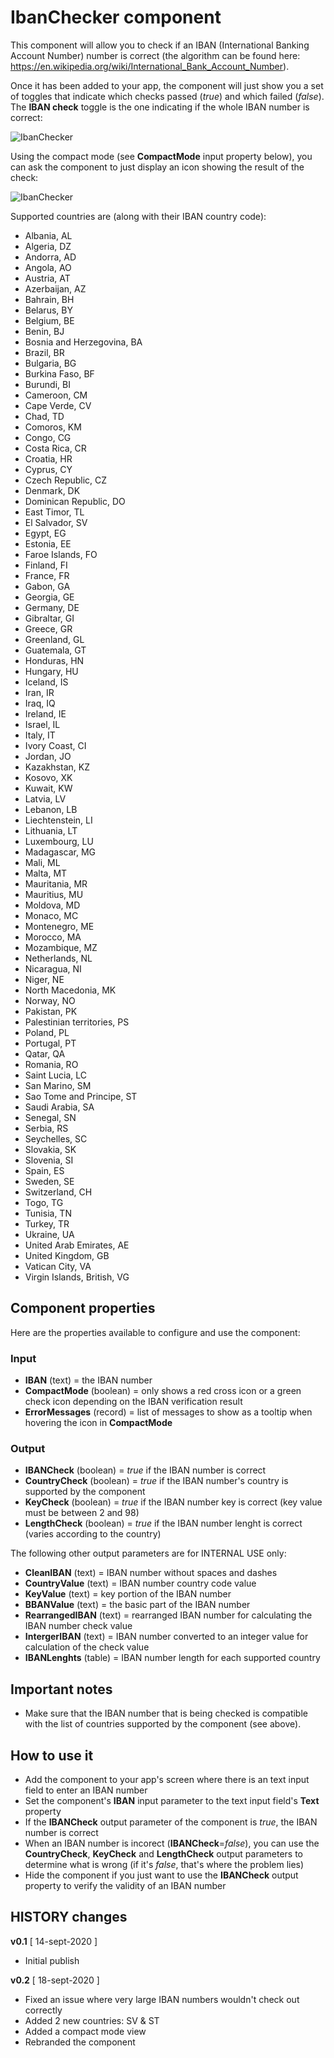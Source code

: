 # IbanChecker component
This component will allow you to check if an IBAN (International Banking Account Number) number is correct (the algorithm can be found here: https://en.wikipedia.org/wiki/International_Bank_Account_Number).

Once it has been added to your app, the component will just show you a set of toggles that indicate which checks passed (*true*) and which failed (*false*). The **IBAN check** toggle is the one indicating if the whole IBAN number is correct:

![IbanChecker](images/IbanChecker.png)

Using the compact mode (see **CompactMode** input property below), you can ask the component to just display an icon showing the result of the check:

![IbanChecker](images/CompactMode.png)

Supported countries are (along with their IBAN country code):
- Albania, AL
- Algeria, DZ
- Andorra, AD
- Angola, AO
- Austria, AT
- Azerbaijan, AZ
- Bahrain, BH
- Belarus, BY
- Belgium, BE
- Benin, BJ
- Bosnia and Herzegovina, BA
- Brazil, BR
- Bulgaria, BG
- Burkina Faso, BF
- Burundi, BI
- Cameroon, CM
- Cape Verde, CV
- Chad, TD
- Comoros, KM
- Congo, CG
- Costa Rica, CR
- Croatia, HR
- Cyprus, CY
- Czech Republic, CZ
- Denmark, DK
- Dominican Republic, DO
- East Timor, TL
- El Salvador, SV
- Egypt, EG
- Estonia, EE
- Faroe Islands, FO
- Finland, FI
- France, FR
- Gabon, GA
- Georgia, GE
- Germany, DE
- Gibraltar, GI
- Greece, GR
- Greenland, GL
- Guatemala, GT
- Honduras, HN
- Hungary, HU
- Iceland, IS
- Iran, IR
- Iraq, IQ
- Ireland, IE
- Israel, IL
- Italy, IT
- Ivory Coast, CI
- Jordan, JO
- Kazakhstan, KZ
- Kosovo, XK
- Kuwait, KW
- Latvia, LV
- Lebanon, LB
- Liechtenstein, LI
- Lithuania, LT
- Luxembourg, LU
- Madagascar, MG
- Mali, ML
- Malta, MT
- Mauritania, MR
- Mauritius, MU
- Moldova, MD
- Monaco, MC
- Montenegro, ME
- Morocco, MA
- Mozambique, MZ
- Netherlands, NL
- Nicaragua, NI
- Niger, NE
- North Macedonia, MK
- Norway, NO
- Pakistan, PK
- Palestinian territories, PS
- Poland, PL
- Portugal, PT
- Qatar, QA
- Romania, RO
- Saint Lucia, LC
- San Marino, SM
- Sao Tome and Principe, ST
- Saudi Arabia, SA
- Senegal, SN
- Serbia, RS
- Seychelles, SC
- Slovakia, SK
- Slovenia, SI
- Spain, ES
- Sweden, SE
- Switzerland, CH
- Togo, TG
- Tunisia, TN
- Turkey, TR
- Ukraine, UA
- United Arab Emirates, AE
- United Kingdom, GB
- Vatican City, VA
- Virgin Islands, British, VG

## Component properties
Here are the properties available to configure and use the component:
### Input
- **IBAN** (text) = the IBAN number
- **CompactMode** (boolean) = only shows a red cross icon or a green check icon depending on the IBAN verification result
- **ErrorMessages** (record) = list of messages to show as a tooltip when hovering the icon in **CompactMode**
### Output
- **IBANCheck** (boolean) = *true* if the IBAN number is correct
- **CountryCheck** (boolean) = *true* if the IBAN number's country is supported by the component
- **KeyCheck** (boolean) = *true* if the IBAN number key is correct (key value must be between 2 and 98)
- **LengthCheck** (boolean) = *true* if the IBAN number lenght is correct (varies according to the country)

The following other output parameters are for INTERNAL USE only:

- **CleanIBAN** (text) = IBAN number without spaces and dashes
- **CountryValue** (text) = IBAN number country code value
- **KeyValue** (text) = key portion of the IBAN number
- **BBANValue** (text) = the basic part of the IBAN number
- **RearrangedIBAN** (text) = rearranged IBAN number for calculating the IBAN number check value
- **IntergerIBAN** (text) = IBAN number converted to an integer value for calculation of the check value
- **IBANLenghts** (table) = IBAN number length for each supported country

## Important notes
- Make sure that the IBAN number that is being checked is compatible with the list of countries supported by the component (see above).

## How to use it
- Add the component to your app's screen where there is an text input field to enter an IBAN number
- Set the component's **IBAN** input parameter to the text input field's **Text** property
- If the **IBANCheck** output parameter of the component is *true*, the IBAN number is correct
- When an IBAN number is incorect (**IBANCheck**=*false*), you can use the **CountryCheck**, **KeyCheck** and **LengthCheck** output parameters to determine what is wrong (if it's *false*, that's where the problem lies)
- Hide the component if you just want to use the **IBANCheck** output property to verify the validity of an IBAN number

## HISTORY changes
**v0.1** [ 14-sept-2020 ]
- Initial publish

**v0.2** [ 18-sept-2020 ]
- Fixed an issue where very large IBAN numbers wouldn't check out correctly
- Added 2 new countries: SV & ST
- Added a compact mode view
- Rebranded the component
